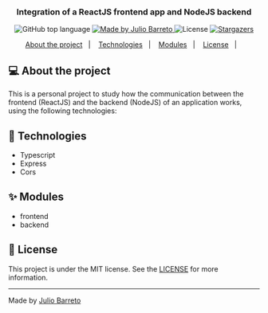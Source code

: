<h3 align="center">
  Integration of a ReactJS frontend app and NodeJS backend
</h3>

<p align="center">
  <img alt="GitHub top language" src="https://img.shields.io/github/languages/top/jcobarreto/react-node-integration-1?style=flat">

  <a href="https://rocketseat.com.br">
    <img alt="Made by Julio Barreto" src="https://img.shields.io/badge/made%20by-Julio%20Barreto-orange">
  </a>

  <img alt="License" src="https://img.shields.io/badge/license-MIT-%2304D361">

  <a href="https://github.com/rocketseat-education/ignite-template-database-queries/stargazers">
    <img alt="Stargazers" src="https://img.shields.io/github/stars/rocketseat-education/ignite-template-database-queries?style=social">
  </a>
</p>

<p align="center">
  <a href="#about-about-the-project">About the project</a>&nbsp;&nbsp;&nbsp;|&nbsp;&nbsp;&nbsp;
  <a href="#tech">Technologies</a>&nbsp;&nbsp;&nbsp;|&nbsp;&nbsp;&nbsp;
  <a href="#modules">Modules</a>&nbsp;&nbsp;&nbsp;|&nbsp;&nbsp;&nbsp;
  <a href="#license">License</a>&nbsp;&nbsp;&nbsp;|&nbsp;&nbsp;&nbsp;
</p>


## 💻 About the project

This is a personal project to study how the communication between the frontend (ReactJS) and the backend (NodeJS) of an application works, using the following technologies:


## 🚀 Technologies

- Typescript
- Express
- Cors


## ✨ Modules

- frontend
- backend


## 📄 License

This project is under the MIT license. See the [LICENSE](https://github.com/git/git-scm.com/blob/master/MIT-LICENSE.txt) for more information.

---

Made by <a href="https://www.linkedin.com/in/jcobarreto">Julio Barreto</a>